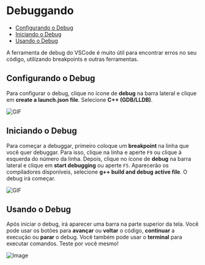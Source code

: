 # Debuggando

<!-- toc -->
- [Configurando o Debug](#configurando-o-debug)
- [Iniciando o Debug](#iniciando-o-debug)
- [Usando o Debug](#usando-o-debug)
<!-- toc -->

A ferramenta de debug do VSCode é muito útil para encontrar erros no seu código, utilizando breakpoints e outras ferramentas.

## Configurando o Debug

Para configurar o debug, clique no ícone de **debug** na barra lateral e clique em **create a launch.json file**. Selecione **C++ (GDB/LLDB)**.

![GIF](https://github.com/senapk/fupisfun/assets/103089400/d630685a-f3cd-41ed-a23c-113e07c28da7)

## Iniciando o Debug

Para começar a debuggar, primeiro coloque um **breakpoint** na linha que você quer debuggar. Para isso, clique na linha e aperte `F9` ou clique à esquerda do número da linha. Depois, clique no ícone de **debug** na barra lateral e clique em **start debugging** ou aperte `F5`. Aparecerão os compiladores disponíveis, selecione **g++ build and debug active file**. O debug irá começar.

![GIF](https://github.com/senapk/fupisfun/assets/103089400/510ff958-c905-4131-b608-c212a917a4af)

## Usando o Debug

Após iniciar o debug, irá aparecer uma barra na parte superior da tela. Você pode usar os botões para **avançar** ou **voltar** o código, **continuar** a execução ou **parar** o debug. Você também pode usar o **terminal** para executar comandos. Teste por você mesmo!

![Image](https://github.com/senapk/fupisfun/assets/103089400/682009e2-87f2-43ea-a924-e50c4c5d1ee1)